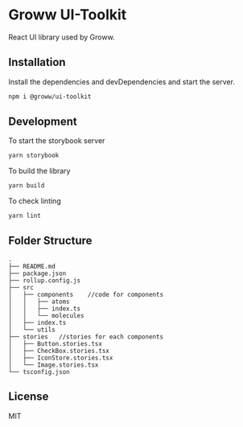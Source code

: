 # Groww UI-Toolkit
React UI library used by Groww.

## Installation
Install the dependencies and devDependencies and start the server.

```sh
npm i @groww/ui-toolkit
```

## Development

To start the storybook server
```sh
yarn storybook
```

To build the library
```sh
yarn build
```

To check linting
```sh
yarn lint
```

## Folder Structure
```
.
├── README.md
├── package.json
├── rollup.config.js
├── src
│   ├── components    //code for components
│   │   ├── atoms
│   │   ├── index.ts
│   │   └── molecules
│   ├── index.ts
│   └── utils
├── stories   //stories for each components
│   ├── Button.stories.tsx
│   ├── CheckBox.stories.tsx
│   ├── IconStore.stories.tsx
│   └── Image.stories.tsx
└── tsconfig.json
```
## License

MIT

